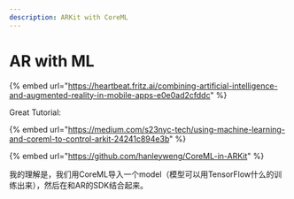 ```yaml
---
description: ARKit with CoreML
---
```


# AR with ML

{% embed url="https://heartbeat.fritz.ai/combining-artificial-intelligence-and-augmented-reality-in-mobile-apps-e0e0ad2cfddc" %}

Great Tutorial:

{% embed url="https://medium.com/s23nyc-tech/using-machine-learning-and-coreml-to-control-arkit-24241c894e3b" %}

{% embed url="https://github.com/hanleyweng/CoreML-in-ARKit" %}



我的理解是，我们用CoreML导入一个model（模型可以用TensorFlow什么的训练出来），然后在和AR的SDK结合起来。

